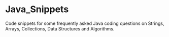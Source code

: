 # Java_Snippets
Code snippets for some frequently asked Java coding questions on Strings, Arrays, Collections, Data Structures and Algorithms.
